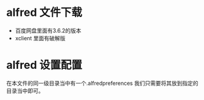 # alfred 文件下载
- 百度网盘里面有3.6.2的版本
- xclient 里面有破解版

# alfred 设置配置 
在本文件的同一级目录当中有一个.alfredpreferences 我们只需要将其放到指定的目录当中即可。

